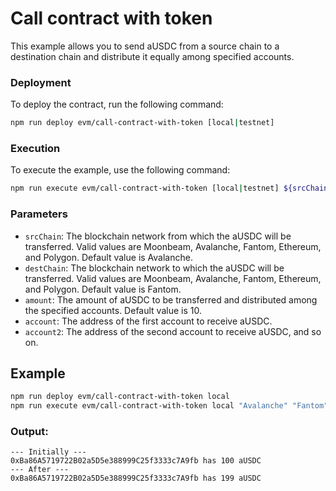# Call contract with token

This example allows you to send aUSDC from a source chain to a destination chain and distribute it equally among specified accounts.

### Deployment

To deploy the contract, run the following command:

```bash
npm run deploy evm/call-contract-with-token [local|testnet]
```

### Execution

To execute the example, use the following command:

```bash
npm run execute evm/call-contract-with-token [local|testnet] ${srcChain} ${destChain} ${amount} ${account} ${account2} ...
```

### Parameters

-   `srcChain`: The blockchain network from which the aUSDC will be transferred. Valid values are Moonbeam, Avalanche, Fantom, Ethereum, and Polygon. Default value is Avalanche.
-   `destChain`: The blockchain network to which the aUSDC will be transferred. Valid values are Moonbeam, Avalanche, Fantom, Ethereum, and Polygon. Default value is Fantom.
-   `amount`: The amount of aUSDC to be transferred and distributed among the specified accounts. Default value is 10.
-   `account`: The address of the first account to receive aUSDC.
-   `account2`: The address of the second account to receive aUSDC, and so on.

## Example

```bash
npm run deploy evm/call-contract-with-token local
npm run execute evm/call-contract-with-token local "Avalanche" "Fantom" 100 0xBa86A5719722B02a5D5e388999C25f3333c7A9fb
```

### Output:

```
--- Initially ---
0xBa86A5719722B02a5D5e388999C25f3333c7A9fb has 100 aUSDC
--- After ---
0xBa86A5719722B02a5D5e388999C25f3333c7A9fb has 199 aUSDC
```
